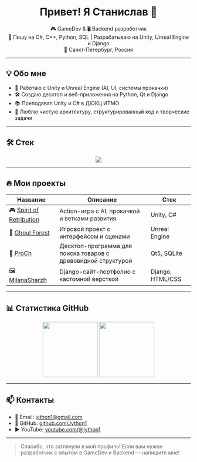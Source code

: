 <h1 align="center">Привет! Я Станислав 👋</h1>
<p align="center">
  🎮 GameDev & 🖥️ Backend разработчик <br>
  🧠 Пишу на C#, C++, Python, SQL | Разрабатываю на Unity, Unreal Engine и Django <br>
  📍 Санкт-Петербург, Россия
</p>

---

## 💡 Обо мне

- 🔧 Работаю с Unity и Unreal Engine (AI, UI, системы прокачки)
- 🛠 Создаю десктоп и веб-приложения на Python, Qt и Django
- 📚 Преподавал Unity и C# в ДЮКЦ ИТМО
- 🧩 Люблю чистую архитектуру, структурированный код и творческие задачи

---

## 🛠️ Стек

<div align="center">
  <img src="https://skillicons.dev/icons?i=unity,unreal,cs,cpp,py,django,qt,html,css,bootstrap,sqlite,postgresql,linux,git,github&perline=8" />
</div>

---

## 🔥 Мои проекты

| Название | Описание | Стек |
|---------|----------|------|
| 🎮 [Spirit of Retribution](https://github.com/Jython1/spiritOfRetribution) | Action-игра с AI, прокачкой и ветками развития | Unity, C# |
| 🌲 [Ghoul Forest](https://www.youtube.com/live/N8GFGu7QyN8?si=N6fbMp4RubNbNb5T) | Игровой проект с интерфейсом и сценами | Unreal Engine |
| 🧮 [ProCh](https://github.com/Jython1/Proch) | Десктоп-программа для поиска товаров с древовидной структурой | Qt5, SQLite |
| 🖼️ [MilanaSharzh](https://github.com/Jython1/MilanaSharzh.git) | Django-сайт-портфолио с кастомной версткой | Django, HTML/CSS |

---

## 📊 Статистика GitHub

<div align="center">
  <img src="https://github-readme-stats.vercel.app/api?username=Jython1&show_icons=true&theme=gruvbox" height="150" />
  <img src="https://github-readme-stats.vercel.app/api/top-langs/?username=Jython1&layout=compact&theme=gruvbox" height="150" />
</div>

---

## 📫 Контакты

- 📧 Email: [jython1@gmail.com](mailto:jython1@gmail.com)  
- 🔗 GitHub: [github.com/Jython1](https://github.com/Jython1)  
- ▶️ YouTube: [youtube.com/@jython1](https://youtube.com/@jython1?si=P3ghNetgsPKD4_gw)

---

> Спасибо, что заглянули в мой профиль! Если вам нужен разработчик с опытом в GameDev и Backend — напишите мне!
